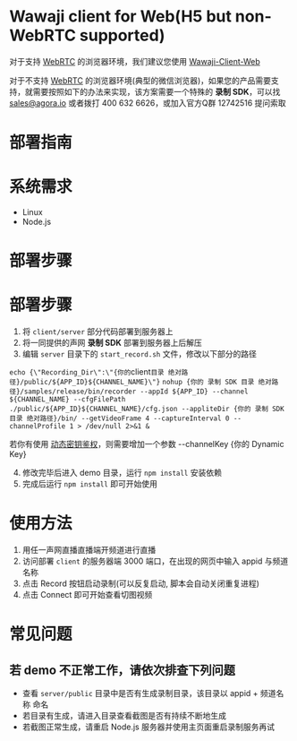 # Wawaji client for Web(H5 but non-WebRTC supported)

对于支持 [WebRTC](https://webrtc.org/) 的浏览器环境，我们建议您使用 [Wawaji-Client-Web](https://github.com/AgoraIO/Wawaji/tree/master/Wawaji-Client-Web)

对于不支持 [WebRTC](https://webrtc.org/) 的浏览器环境(典型的微信浏览器)，如果您的产品需要支持，就需要按照如下的办法来实现，该方案需要一个特殊的 **录制 SDK**，可以找 sales@agora.io 或者拨打 400 632 6626，或加入官方Q群 12742516 提问索取
# 部署指南

# 系统需求
* Linux
* Node.js

# 部署步骤

# 部署步骤
1. 将 `client/server` 部分代码部署到服务器上
2. 将一同提供的声网 **录制 SDK** 部署到服务器上后解压
3. 编辑 `server` 目录下的 `start_record.sh` 文件，修改以下部分的路径

`
echo {\"Recording_Dir\":\"{你的 `client` 目录 绝对路径}/public/${APP_ID}${CHANNEL_NAME}\"}
`
`
nohup {你的 录制 SDK 目录 绝对路径}/samples/release/bin/recorder --appId ${APP_ID} --channel ${CHANNEL_NAME} --cfgFilePath ./public/${APP_ID}${CHANNEL_NAME}/cfg.json --appliteDir {你的 录制 SDK 目录 绝对路径}/bin/ --getVideoFrame 4 --captureInterval 0 --channelProfile 1 > /dev/null 2>&1 &
`

若你有使用 [动态密钥鉴权](https://document.agora.io/cn/1.14/instruction/key.html)，则需要增加一个参数 --channelKey {你的 Dynamic Key}

4. 修改完毕后进入 demo 目录，运行 `npm install` 安装依赖
5. 完成后运行 `npm install` 即可开始使用

# 使用方法
1. 用任一声网直播直播端开频道进行直播
2. 访问部署 `client` 的服务器端 3000 端口，在出现的网页中输入 appid 与频道名称
3. 点击 Record 按钮启动录制(可以反复启动, 脚本会自动关闭重复进程)
4. 点击 Connect 即可开始查看切图视频

# 常见问题
## 若 demo 不正常工作，请依次排查下列问题
* 查看 `server/public` 目录中是否有生成录制目录，该目录以 appid + 频道名称 命名
* 若目录有生成，请进入目录查看截图是否有持续不断地生成
* 若截图正常生成，请重启 Node.js 服务器并使用主页面重启录制服务再试
